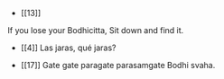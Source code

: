 - [[13]]

If you lose your Bodhicitta,
   Sit down and find it.

- [[4]]
Las jaras,
    qué jaras?

- [[17]]
Gate gate
    paragate
    parasamgate
    Bodhi svaha.
